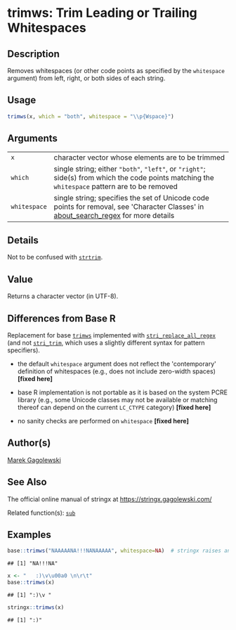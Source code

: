 # trimws: Trim Leading or Trailing Whitespaces

## Description

Removes whitespaces (or other code points as specified by the `whitespace` argument) from left, right, or both sides of each string.

## Usage

``` r
trimws(x, which = "both", whitespace = "\\p{Wspace}")
```

## Arguments

|              |                                                                                                                                                                                                      |
|--------------|------------------------------------------------------------------------------------------------------------------------------------------------------------------------------------------------------|
| `x`          | character vector whose elements are to be trimmed                                                                                                                                                    |
| `which`      | single string; either `"both"`, `"left"`, or `"right"`; side(s) from which the code points matching the `whitespace` pattern are to be removed                                                       |
| `whitespace` | single string; specifies the set of Unicode code points for removal, see \'Character Classes\' in [about_search_regex](https://stringi.gagolewski.com/rapi/about_search_regex.html) for more details |

## Details

Not to be confused with [`strtrim`](strtrim.md).

## Value

Returns a character vector (in UTF-8).

## Differences from Base R

Replacement for base [`trimws`](https://stat.ethz.ch/R-manual/R-devel/library/base/help/trimws.html) implemented with [`stri_replace_all_regex`](https://stringi.gagolewski.com/rapi/stri_replace.html) (and not [`stri_trim`](https://stringi.gagolewski.com/rapi/stri_trim.html), which uses a slightly different syntax for pattern specifiers).

-   the default `whitespace` argument does not reflect the \'contemporary\' definition of whitespaces (e.g., does not include zero-width spaces) **\[fixed here\]**

-   base R implementation is not portable as it is based on the system PCRE library (e.g., some Unicode classes may not be available or matching thereof can depend on the current `LC_CTYPE` category) **\[fixed here\]**

-   no sanity checks are performed on `whitespace` **\[fixed here\]**

## Author(s)

[Marek Gagolewski](https://www.gagolewski.com/)

## See Also

The official online manual of <span class="pkg">stringx</span> at <https://stringx.gagolewski.com/>

Related function(s): [`sub`](gsub.md)

## Examples




```r
base::trimws("NAAAAANA!!!NANAAAAA", whitespace=NA)  # stringx raises an error
```

```
## [1] "NA!!!NA"
```

```r
x <- "   :)\v\u00a0 \n\r\t"
base::trimws(x)
```

```
## [1] ":)\v "
```

```r
stringx::trimws(x)
```

```
## [1] ":)"
```
